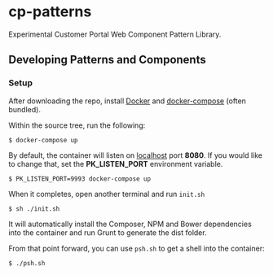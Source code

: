 # cp-patterns
Experimental Customer Portal Web Component Pattern Library.

## Developing Patterns and Components

### Setup
After downloading the repo, install [Docker](https://www.docker.com/) and [docker-compose](https://docs.docker.com/compose/install/) (often bundled).

Within the source tree, run the following:

```
$ docker-compose up
```

By default, the container will listen on [localhost](http://localhost:8080/) port **8080**. If you would like to change that, set the **PK_LISTEN_PORT** environment variable.
```
$ PK_LISTEN_PORT=9993 docker-compose up
```

When it completes, open another terminal and run `init.sh`

```
$ sh ./init.sh
```

It will automatically install the Composer, NPM and Bower dependencies into the container and run Grunt to generate the dist folder.

From that point forward, you can use `psh.sh` to get a shell into the container:

```
$ ./psh.sh
```
